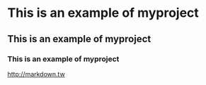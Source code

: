# This is an example of myproject
## This is an example of myproject
### This is an example of myproject

http://markdown.tw
